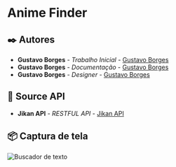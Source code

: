 # Anime Finder


## ✒️ Autores


* **Gustavo Borges** - *Trabalho Inicial* - [Gustavo Borges](https://github.com/gustavoborgs)
* **Gustavo Borges** - *Documentação* - [Gustavo Borges](https://github.com/gustavoborgs)
* **Gustavo Borges** - *Designer* - [Gustavo Borges](https://github.com/gustavoborgs)

## 📡 Source API
* **Jikan API** - *RESTFUL API* - [Jikan API](https://jikan.moe/)


## 📦 Captura de tela
![Buscador de texto](https://i.ibb.co/FhhVvHH/Captura-de-Tela-2021-03-11-a-s-21-40-43.png "Optional title")

